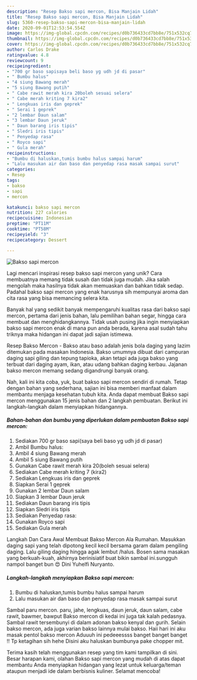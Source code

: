 ```yaml
---
description: "Resep Bakso sapi mercon, Bisa Manjain Lidah"
title: "Resep Bakso sapi mercon, Bisa Manjain Lidah"
slug: 5360-resep-bakso-sapi-mercon-bisa-manjain-lidah
date: 2020-09-01T12:53:54.554Z
image: https://img-global.cpcdn.com/recipes/d0b736433cd7bb8e/751x532cq70/bakso-sapi-mercon-foto-resep-utama.jpg
thumbnail: https://img-global.cpcdn.com/recipes/d0b736433cd7bb8e/751x532cq70/bakso-sapi-mercon-foto-resep-utama.jpg
cover: https://img-global.cpcdn.com/recipes/d0b736433cd7bb8e/751x532cq70/bakso-sapi-mercon-foto-resep-utama.jpg
author: Carlos Drake
ratingvalue: 4.8
reviewcount: 9
recipeingredient:
- "700 gr baso sapisaya beli baso yg udh jd di pasar"
- " Bumbu halus"
- "4 siung Bawang merah"
- "5 siung Bawang putih"
- " Cabe rawit merah kira 20boleh sesuai selera"
- " Cabe merah kriting 7 kira2"
- " Lengkuas iris dan geprek"
- " Serai 1 geprek"
- "2 lembar Daun salam"
- "3 lembar Daun jeruk"
- " Daun barang iris tipis"
- " Sledri iris tipis"
- " Penyedap rasa"
- " Royco sapi"
- " Gula merah"
recipeinstructions:
- "Bumbu di haluskan,tumis bumbu halus sampai harum"
- "Lalu masukan air dan baso dan penyedap rasa masak sampai surut"
categories:
- Resep
tags:
- bakso
- sapi
- mercon

katakunci: bakso sapi mercon 
nutrition: 227 calories
recipecuisine: Indonesian
preptime: "PT11M"
cooktime: "PT58M"
recipeyield: "3"
recipecategory: Dessert

---
```



![Bakso sapi mercon](https://img-global.cpcdn.com/recipes/d0b736433cd7bb8e/751x532cq70/bakso-sapi-mercon-foto-resep-utama.jpg)

Lagi mencari inspirasi resep bakso sapi mercon yang unik? Cara membuatnya memang tidak susah dan tidak juga mudah. Jika salah mengolah maka hasilnya tidak akan memuaskan dan bahkan tidak sedap. Padahal bakso sapi mercon yang enak harusnya sih mempunyai aroma dan cita rasa yang bisa memancing selera kita.

Banyak hal yang sedikit banyak mempengaruhi kualitas rasa dari bakso sapi mercon, pertama dari jenis bahan, lalu pemilihan bahan segar, hingga cara membuat dan menghidangkannya. Tidak usah pusing jika ingin menyiapkan bakso sapi mercon enak di mana pun anda berada, karena asal sudah tahu triknya maka hidangan ini dapat jadi sajian istimewa.

Resep Bakso Mercon - Bakso atau baso adalah jenis bola daging yang lazim ditemukan pada masakan Indonesia. Bakso umumnya dibuat dari campuran daging sapi giling dan tepung tapioka, akan tetapi ada juga bakso yang terbuat dari daging ayam, ikan, atau udang bahkan daging kerbau. Jajanan bakso mercon memang sedang digandrungi banyak orang.


Nah, kali ini kita coba, yuk, buat bakso sapi mercon sendiri di rumah. Tetap dengan bahan yang sederhana, sajian ini bisa memberi manfaat dalam membantu menjaga kesehatan tubuh kita. Anda dapat membuat Bakso sapi mercon menggunakan 15 jenis bahan dan 2 langkah pembuatan. Berikut ini langkah-langkah dalam menyiapkan hidangannya.

<!--inarticleads1-->

##### Bahan-bahan dan bumbu yang diperlukan dalam pembuatan Bakso sapi mercon:

1. Sediakan 700 gr baso sapi(saya beli baso yg udh jd di pasar)
1. Ambil  Bumbu halus:
1. Ambil 4 siung Bawang merah
1. Ambil 5 siung Bawang putih
1. Gunakan  Cabe rawit merah kira 20(boleh sesuai selera)
1. Sediakan  Cabe merah kriting 7 (kira2)
1. Sediakan  Lengkuas iris dan geprek
1. Siapkan  Serai 1 geprek
1. Gunakan 2 lembar Daun salam
1. Siapkan 3 lembar Daun jeruk
1. Sediakan  Daun barang iris tipis
1. Siapkan  Sledri iris tipis
1. Sediakan  Penyedap rasa:
1. Gunakan  Royco sapi
1. Sediakan  Gula merah


Langkah Dan Cara Awal Membuat Bakso Mercon Ala Rumahan. Masukkan daging sapi yang telah dipotong kecil kecil bersama garam dalam pengiling daging. Lalu giling daging hingga agak lembut /halus. Bosen sama masakan yang berkuah-kuah, akhirnya berinisiatif buat bikin sambal ini.sungguh nampol banget bun 😍 Dini Yuhelfi Nuryanto. 

<!--inarticleads2-->

##### Langkah-langkah menyiapkan Bakso sapi mercon:

1. Bumbu di haluskan,tumis bumbu halus sampai harum
1. Lalu masukan air dan baso dan penyedap rasa masak sampai surut


Sambal paru mercon. paru, jahe, lengkuas, daun jeruk, daun salam, cabe rawit, bawmer, bawput Bakso mercon di kedai ini juga tak kalah pedasnya. Sambal rawit tersembunyi di dalam adonan bakso kenyal dan gurih. Selain bakso mercon, ada juga varian bakso lainnya mulai bakso. Haii hari ini aku masak pentol bakso mercon Aduuuh ini pedeeessss banget banget banget !! Tp ketagihan sih hehe Disini aku haluskan bumbunya pake chopper mit. 

Terima kasih telah menggunakan resep yang tim kami tampilkan di sini. Besar harapan kami, olahan Bakso sapi mercon yang mudah di atas dapat membantu Anda menyiapkan hidangan yang lezat untuk keluarga/teman ataupun menjadi ide dalam berbisnis kuliner. Selamat mencoba!
